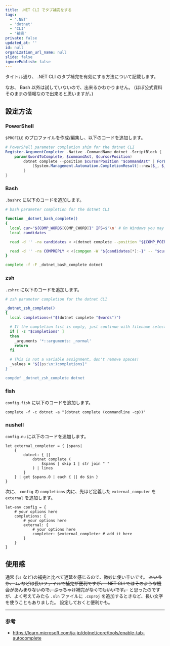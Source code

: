 ```yaml
---
title: .NET CLI でタブ補完をする
tags:
  - '.NET'
  - 'dotnet'
  - 'CLI'
  - '補完'
private: false
updated_at: ''
id: null
organization_url_name: null
slide: false
ignorePublish: false
---
```


タイトル通り、 .NET CLI のタブ補完を有効にする方法について記載します。

なお、 Bash 以外は試していないので、出来るかわかりません。
(ほぼ公式資料そのままの情報なので出来ると思いますが。)

## 設定方法
### PowerShell
`$PROFILE` のプロファイルを作成/編集し、以下のコードを追加します。

```powershell
# PowerShell parameter completion shim for the dotnet CLI
Register-ArgumentCompleter -Native -CommandName dotnet -ScriptBlock {
    param($wordToComplete, $commandAst, $cursorPosition)
        dotnet complete --position $cursorPosition "$commandAst" | ForEach-Object {
            [System.Management.Automation.CompletionResult]::new($_, $_, 'ParameterValue', $_)
        }
}
```

### Bash
`.bashrc` に以下のコードを追加します。

```bash
# bash parameter completion for the dotnet CLI

function _dotnet_bash_complete()
{
  local cur="${COMP_WORDS[COMP_CWORD]}" IFS=$'\n' # On Windows you may need to use use IFS=$'\r\n'
  local candidates

  read -d '' -ra candidates < <(dotnet complete --position "${COMP_POINT}" "${COMP_LINE}" 2>/dev/null)

  read -d '' -ra COMPREPLY < <(compgen -W "${candidates[*]:-}" -- "$cur")
}

complete -f -F _dotnet_bash_complete dotnet
```

### zsh
`.zshrc` に以下のコードを追加します。

```zsh
# zsh parameter completion for the dotnet CLI

_dotnet_zsh_complete()
{
  local completions=("$(dotnet complete "$words")")

  # If the completion list is empty, just continue with filename selection
  if [ -z "$completions" ]
  then
    _arguments '*::arguments: _normal'
    return
  fi

  # This is not a variable assignment, don't remove spaces!
  _values = "${(ps:\n:)completions}"
}

compdef _dotnet_zsh_complete dotnet
```

### fish
`config.fish` に以下のコードを追加します。

```config.fish
complete -f -c dotnet -a "(dotnet complete (commandline -cp))"
```

### nushell
`config.nu` に以下のコードを追加します。

```config.nu
let external_completer = { |spans|
    {
        dotnet: { ||
            dotnet complete (
                $spans | skip 1 | str join " "
            ) | lines
        }
    } | get $spans.0 | each { || do $in }
}
```

次に、 `config` の `completions` 内に、先ほど定義した `external_computer` を `external` を追加します。

```config.nu
let-env config = {
    # your options here
    completions: {
        # your options here
        external: {
            # your options here
            completer: $external_completer # add it here
        }
    }
}
```

## 使用感
通常 (`ls` など)の補完と比べて遅延を感じるので、微妙に使い辛いです。
~~というか、 `ls` などは長いファイルで補完が便利ですが、 .NET CLI ではそのような機会があんまりないので、ぶっちゃけ補完がなくてもいいです。~~
と思ったのですが、よく考えてみたら `.sln` ファイルに `.csproj` を追加するときなど、長い文字を使うこともありました。
設定しておくと便利かも。

---
### 参考
- https://learn.microsoft.com/ja-jp/dotnet/core/tools/enable-tab-autocomplete
